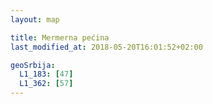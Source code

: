 ```yaml
---
layout: map

title: Mermerna pećina
last_modified_at: 2018-05-20T16:01:52+02:00

geoSrbija:
  L1_183: [47]
  L1_362: [57]
---
```

